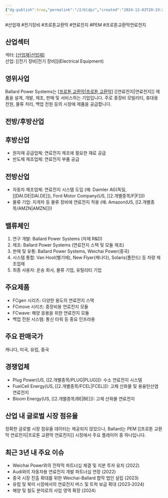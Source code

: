 ```yaml
---
{"dg-publish":true,"permalink":"/2/bldp/","created":"2024-12-03T20:19:22.016+09:00","updated":"2025-07-29T21:37:04.412+09:00"}
---
```


#산업재 #전기장비 #프로톤교환막 #연료전지 #PEM #프로톤교환막연료전지


## 산업섹터

섹터: [[산업재\|산업재]](Industrials)  
산업: [[전기 장비\|전기 장비]](Electrical Equipment)

## 영위사업

Ballard Power Systems는 [[프로톤 교환막\|프로톤 교환막]]([[PEM\|PEM]]) [[연료전지\|연료전지]] 제품을 설계, 개발, 제조, 판매 및 서비스하는 기업입니다. 주로 중장비 모빌리티, 휴대용 전원, 물류 처리, 백업 전원 등의 시장에 제품을 공급합니다.

## 전방/후방산업

## 후방산업

- 원자재 공급업체: 연료전지 제조에 필요한 재료 공급
- 반도체 제조업체: 연료전지 부품 공급

## 전방산업

- 자동차 제조업체: 연료전지 시스템 도입 (예: Daimler AG(독일, [[DAI.DE\|DAI.DE]]), Ford Motor Company(US, [[2.개별종목/F\|F]]))
- 물류 기업: 지게차 등 물류 장비에 연료전지 적용 (예: Amazon(US, [[2.개별종목/AMZN\|AMZN]]))

## 밸류체인

1. 연구 개발: Ballard Power Systems (자체 R&D)
2. 제조: Ballard Power Systems (연료전지 스택 및 모듈 제조)
3. 판매 및 유통: Ballard Power Systems, Weichai Power(중국)
4. 시스템 통합: Van Hool(벨기에), New Flyer(캐나다), Solaris(폴란드) 등 차량 제조업체
5. 최종 사용자: 운송 회사, 물류 기업, 유틸리티 기업

## 주요제품

- FCgen 시리즈: 다양한 용도의 연료전지 스택
- FCmove 시리즈: 중장비용 연료전지 모듈
- FCwave: 해양 응용을 위한 연료전지 모듈
- 백업 전원 시스템: 통신 타워 등 중요 인프라용

## 주요 판매국가

캐나다, 미국, 유럽, 중국

## 경쟁업체

- Plug Power(US, [[2.개별종목/PLUG\|PLUG]]): 수소 연료전지 시스템
- FuelCell Energy(US, [[2.개별종목/FCEL\|FCEL]]): 고체 산화물 및 용융탄산염 연료전지
- Bloom Energy(US, [[2.개별종목/BE\|BE]]): 고체 산화물 연료전지

## 산업 내 글로벌 시장 점유율

정확한 글로벌 시장 점유율 데이터는 제공되지 않았으나, Ballard는 PEM [[프로톤 교환막 연료전지\|프로톤 교환막 연료전지]] 시장에서 주요 플레이어 중 하나입니다.

## 최근 3년 내 주요 이슈

- Weichai Power와의 전략적 파트너십 체결 및 지분 투자 유치 (2022)
- Audi와의 자동차용 연료전지 개발 파트너십 연장 (2022)
- 중국 시장 진출 확대를 위한 Weichai-Ballard 합작 법인 설립 (2023)
- 유럽 및 북미 시장에서의 연료전지 버스 및 트럭 보급 확대 (2023-2024)
- 해양 및 철도 분야로의 사업 영역 확장 (2024)